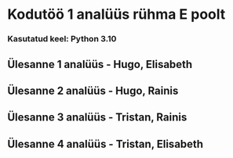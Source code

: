 # Kodutöö 1 analüüs rühma E poolt

### Kasutatud keel: Python 3.10

## Ülesanne 1 analüüs - Hugo, Elisabeth

## Ülesanne 2 analüüs - Hugo, Rainis

## Ülesanne 3 analüüs - Tristan, Rainis

## Ülesanne 4 analüüs - Tristan, Elisabeth
